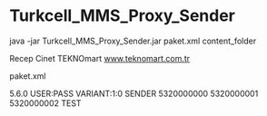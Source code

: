 Turkcell_MMS_Proxy_Sender
=========================

java -jar Turkcell_MMS_Proxy_Sender.jar paket.xml content_folder

Recep Cinet
TEKNOmart
<a href='www.teknomart.com.tr'>www.teknomart.com.tr</a>

paket.xml
<?xml version="1.0" encoding="UTF-8"?>
<SubmitReq xmlns="http://www.3gpp.org/ftp/Specs/archive/23_series/23.140/schema/REL-5-MM7-1-3" xmlns:xsi="http://www.w3.org/2001/XMLSchema-instance" xsi:schemaLocation="http://www.3gpp.org/ftp/Specs/archive/23_series/23.140/schema/REL-5-MM7-1-3">
<MM7Version>5.6.0</MM7Version>
<SenderIdentification>
<VASPID>USER:PASS</VASPID>
<VASID>VARIANT:1:0</VASID>
<SenderAddress>
<Number>SENDER</Number>
</SenderAddress>
</SenderIdentification>
<Recipients>
<To><Number>5320000000</Number></To>
<To><Number>5320000001</Number></To>
<To><Number>5320000002</Number></To>
</Recipients>
<Subject>TEST</Subject>
</SubmitReq>
